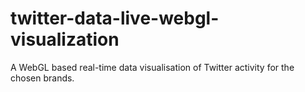 # twitter-data-live-webgl-visualization
A WebGL based real-time data visualisation of Twitter activity for the chosen brands.
